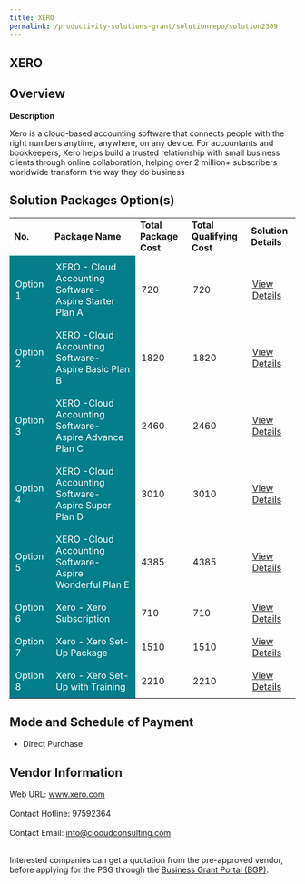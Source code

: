 ```yaml
---
title: XERO
permalink: /productivity-solutions-grant/solutionrepo/solution2309
---
```


## XERO

## Overview

**Description**

Xero is a cloud-based accounting software that connects people with the right numbers anytime, anywhere, on any device. For accountants and bookkeepers, Xero helps build a trusted relationship with small business clients through online collaboration, helping over 2 million+ subscribers worldwide transform the way they do business

## Solution Packages Option(s)

<table>
<tr>
<td><b>No.</b></td>
<td><b>Package Name</b></td>
<td><b>Total Package Cost</b></td>
<td><b>Total Qualifying Cost</b></td>
<td><b>Solution Details</b></td>
</tr>
<tr>
<td style='padding: 10px; background-color: #037E8A; color: #FFFFFF;'>Option 1</td>
<td style='padding: 10px; background-color: #037E8A; color: #FFFFFF;'>XERO - Cloud Accounting Software- Aspire Starter Plan A</td>
<td style='padding: 10px;'>720</td>
<td style='padding: 10px;'>720</td>
<td style='padding: 10px;'><a href='https://www.gobusiness.gov.sg/images/psg/Desensitised_Clooud_Consulting_20200791_Annex_3_Part_1.pdf' target='_blank'>View Details</a></td>
</tr>
<tr>
<td style='padding: 10px; background-color: #037E8A; color: #FFFFFF;'>Option 2</td>
<td style='padding: 10px; background-color: #037E8A; color: #FFFFFF;'>XERO -Cloud Accounting Software- Aspire Basic Plan B</td>
<td style='padding: 10px;'>1820</td>
<td style='padding: 10px;'>1820</td>
<td style='padding: 10px;'><a href='https://www.gobusiness.gov.sg/images/psg/Desensitised_Clooud_Consulting_20200791_Annex_3_Part_2.pdf' target='_blank'>View Details</a></td>
</tr>
<tr>
<td style='padding: 10px; background-color: #037E8A; color: #FFFFFF;'>Option 3</td>
<td style='padding: 10px; background-color: #037E8A; color: #FFFFFF;'>XERO -Cloud Accounting Software- Aspire Advance Plan C</td>
<td style='padding: 10px;'>2460</td>
<td style='padding: 10px;'>2460</td>
<td style='padding: 10px;'><a href='https://www.gobusiness.gov.sg/images/psg/Desensitised_Clooud_Consulting_20200791_Annex_3_Part_3.pdf' target='_blank'>View Details</a></td>
</tr>
<tr>
<td style='padding: 10px; background-color: #037E8A; color: #FFFFFF;'>Option 4</td>
<td style='padding: 10px; background-color: #037E8A; color: #FFFFFF;'>XERO -Cloud Accounting Software- Aspire Super Plan D</td>
<td style='padding: 10px;'>3010</td>
<td style='padding: 10px;'>3010</td>
<td style='padding: 10px;'><a href='https://www.gobusiness.gov.sg/images/psg/Desensitised_Clooud_Consulting_20200791_Annex_3_Part_4.pdf' target='_blank'>View Details</a></td>
</tr>
<tr>
<td style='padding: 10px; background-color: #037E8A; color: #FFFFFF;'>Option 5</td>
<td style='padding: 10px; background-color: #037E8A; color: #FFFFFF;'>XERO -Cloud Accounting Software- Aspire Wonderful Plan E</td>
<td style='padding: 10px;'>4385</td>
<td style='padding: 10px;'>4385</td>
<td style='padding: 10px;'><a href='https://www.gobusiness.gov.sg/images/psg/Desensitised_Clooud_Consulting_20200791_Annex_3_Part_5.pdf' target='_blank'>View Details</a></td>
</tr>
<tr>
<td style='padding: 10px; background-color: #037E8A; color: #FFFFFF;'>Option 6</td>
<td style='padding: 10px; background-color: #037E8A; color: #FFFFFF;'>Xero - Xero Subscription</td>
<td style='padding: 10px;'>710</td>
<td style='padding: 10px;'>710</td>
<td style='padding: 10px;'><a href='https://www.gobusiness.gov.sg/images/psg/Budget_Accounts_20200723_Desensitised_Annex_3_Part_1.pdf' target='_blank'>View Details</a></td>
</tr>
<tr>
<td style='padding: 10px; background-color: #037E8A; color: #FFFFFF;'>Option 7</td>
<td style='padding: 10px; background-color: #037E8A; color: #FFFFFF;'>Xero - Xero Set-Up Package</td>
<td style='padding: 10px;'>1510</td>
<td style='padding: 10px;'>1510</td>
<td style='padding: 10px;'><a href='https://www.gobusiness.gov.sg/images/psg/Budget_Accounts_20200723_Desensitised_Annex_3_Part_2.pdf' target='_blank'>View Details</a></td>
</tr>
<tr>
<td style='padding: 10px; background-color: #037E8A; color: #FFFFFF;'>Option 8</td>
<td style='padding: 10px; background-color: #037E8A; color: #FFFFFF;'>Xero - Xero Set-Up with Training</td>
<td style='padding: 10px;'>2210</td>
<td style='padding: 10px;'>2210</td>
<td style='padding: 10px;'><a href='https://www.gobusiness.gov.sg/images/psg/Budget_Accounts_20200723_Desensitised_Annex_3_Part_3.pdf' target='_blank'>View Details</a></td>
</tr>
</table>

## Mode and Schedule of Payment

 - Direct Purchase

## Vendor Information

 Web URL: www.xero.com <br><br>Contact Hotline: 97592364 <br><br>Contact Email: info@clooudconsulting.com <br><br>

Interested companies can get a quotation from the pre-approved vendor, before applying for the PSG through the <a href='https://www.businessgrants.gov.sg/' target='_blank' rel='noopener'>Business Grant Portal (BGP)</a>.

<script src="/jquery/resize-tables.js"></script>
